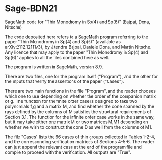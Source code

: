 # Sage-BDN21

SageMath code for "Thin Monodromy in Sp(4) and Sp(6)" (Bajpai, Dona, Nitsche) 

The code deposited here refers to a SageMath program referring to the paper "Thin Monodromy in Sp(4) and Sp(6)" (available as arXiv:2112.12111v3), by Jitendra Bajpai, Daniele Dona, and Martin Nitsche. Any licence that may apply to the paper "Thin Monodromy in Sp(4) and Sp(6)" applies to all the files contained here as well.

The program is written in SageMath, version 8.9.

There are two files, one for the program itself ("Program"), and the other for the inputs that verify the assertions of the paper ("Cases").

There are two main functions in the file "Program", and the reader chooses which one to use depending on whether the order of the companion matrix of g. The function for the finite order case is designed to take two polynomials f,g and a matrix M, and find whether the cone spanned by the rays defined by the columns of M satisfies the structural requirements of Section 3.1. The function for the infinite order case works in the same way, but it may take either one matrix M or two matrices M,M1 depending on whether we wish to construct the cone D as well from the columns of M1.

The file "Cases" lists the 66 cases of thin groups collected in Tables 1-2-4, and the corresponding verification matrices of Sections 4-5-6. The reader can just append the relevant case at the end of the program file and compile to proceed with the verification. All outputs are "True".
